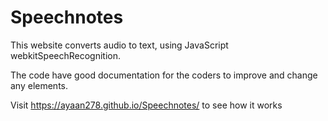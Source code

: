# Speechnotes

This website converts audio to text, using JavaScript webkitSpeechRecognition.

The code have good documentation for the coders to improve and change any elements.

Visit https://ayaan278.github.io/Speechnotes/ to see how it works

